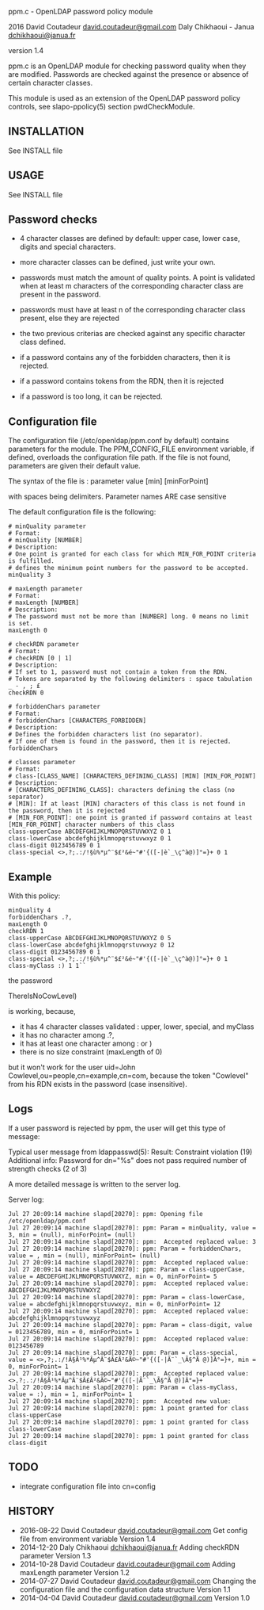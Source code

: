 
ppm.c - OpenLDAP password policy module

2016    David Coutadeur <david.coutadeur@gmail.com>
        Daly Chikhaoui - Janua <dchikhaoui@janua.fr>

version 1.4

ppm.c is an OpenLDAP module for checking password quality when they are modified.
Passwords are checked against the presence or absence of certain character classes.

This module is used as an extension of the OpenLDAP password policy controls,
see slapo-ppolicy(5) section pwdCheckModule.



INSTALLATION
------------

See INSTALL file


USAGE
-----

See INSTALL file


Password checks
---------------

- 4 character classes are defined by default:
upper case, lower case, digits and special characters.

- more character classes can be defined, just write your own.

- passwords must match the amount of quality points.
A point is validated when at least m characters of the corresponding
character class are present in the password.

- passwords must have at least n of the corresponding character class
present, else they are rejected

- the two previous criterias are checked against any specific character class
defined.

- if a password contains any of the forbidden characters, then it is
rejected.

- if a password contains tokens from the RDN, then it is rejected

- if a password is too long, it can be rejected.


Configuration file
------------------

The configuration file (/etc/openldap/ppm.conf by default) contains
parameters for the module. The PPM_CONFIG_FILE environment variable,
if defined, overloads the configuration file path.
If the file is not found, parameters are given their default value.

The syntax of the file is :
parameter value [min] [minForPoint]

with spaces being delimiters. Parameter names ARE case sensitive

The default configuration file is the following:

```
# minQuality parameter
# Format:
# minQuality [NUMBER]
# Description:
# One point is granted for each class for which MIN_FOR_POINT criteria is fulfilled.
# defines the minimum point numbers for the password to be accepted.
minQuality 3

# maxLength parameter
# Format:
# maxLength [NUMBER]
# Description:
# The password must not be more than [NUMBER] long. 0 means no limit is set.
maxLength 0

# checkRDN parameter
# Format:
# checkRDN [0 | 1]
# Description:
# If set to 1, password must not contain a token from the RDN.
# Tokens are separated by the following delimiters : space tabulation _ - , ; £
checkRDN 0

# forbiddenChars parameter
# Format:
# forbiddenChars [CHARACTERS_FORBIDDEN]
# Description:
# Defines the forbidden characters list (no separator).
# If one of them is found in the password, then it is rejected.
forbiddenChars

# classes parameter
# Format:
# class-[CLASS_NAME] [CHARACTERS_DEFINING_CLASS] [MIN] [MIN_FOR_POINT]
# Description:
# [CHARACTERS_DEFINING_CLASS]: characters defining the class (no separator)
# [MIN]: If at least [MIN] characters of this class is not found in the password, then it is rejected
# [MIN_FOR_POINT]: one point is granted if password contains at least [MIN_FOR_POINT] character numbers of this class
class-upperCase ABCDEFGHIJKLMNOPQRSTUVWXYZ 0 1
class-lowerCase abcdefghijklmnopqrstuvwxyz 0 1
class-digit 0123456789 0 1
class-special <>,?;.:/!§ù%*µ^¨$£²&é~"#'{([-|è`_\ç^à@)]°=}+ 0 1
```

Example
-------

With this policy:
```
minQuality 4
forbiddenChars .?,
maxLength 0
checkRDN 1
class-upperCase ABCDEFGHIJKLMNOPQRSTUVWXYZ 0 5
class-lowerCase abcdefghijklmnopqrstuvwxyz 0 12
class-digit 0123456789 0 1
class-special <>,?;.:/!§ù%*µ^¨$£²&é~"#'{([-|è`_\ç^à@)]°=}+ 0 1
class-myClass :) 1 1``
```

the password

ThereIsNoCowLevel)

is working, because,
- it has 4 character classes validated : upper, lower, special, and myClass
- it has no character among .?,
- it has at least one character among : or )
- there is no size constraint (maxLength of 0)

but it won't work for the user uid=John Cowlevel,ou=people,cn=example,cn=com,
because the token "Cowlevel" from his RDN exists in the password (case insensitive).

Logs
----
If a user password is rejected by ppm, the user will get this type of message:

Typical user message from ldappasswd(5):
  Result: Constraint violation (19)
  Additional info: Password for dn=\"%s\" does not pass required number of strength checks (2 of 3)

A more detailed message is written to the server log.

Server log:

```
Jul 27 20:09:14 machine slapd[20270]: ppm: Opening file /etc/openldap/ppm.conf
Jul 27 20:09:14 machine slapd[20270]: ppm: Param = minQuality, value = 3, min = (null), minForPoint= (null)
Jul 27 20:09:14 machine slapd[20270]: ppm:  Accepted replaced value: 3
Jul 27 20:09:14 machine slapd[20270]: ppm: Param = forbiddenChars, value = , min = (null), minForPoint= (null)
Jul 27 20:09:14 machine slapd[20270]: ppm:  Accepted replaced value:
Jul 27 20:09:14 machine slapd[20270]: ppm: Param = class-upperCase, value = ABCDEFGHIJKLMNOPQRSTUVWXYZ, min = 0, minForPoint= 5
Jul 27 20:09:14 machine slapd[20270]: ppm:  Accepted replaced value: ABCDEFGHIJKLMNOPQRSTUVWXYZ
Jul 27 20:09:14 machine slapd[20270]: ppm: Param = class-lowerCase, value = abcdefghijklmnopqrstuvwxyz, min = 0, minForPoint= 12
Jul 27 20:09:14 machine slapd[20270]: ppm:  Accepted replaced value: abcdefghijklmnopqrstuvwxyz
Jul 27 20:09:14 machine slapd[20270]: ppm: Param = class-digit, value = 0123456789, min = 0, minForPoint= 1
Jul 27 20:09:14 machine slapd[20270]: ppm:  Accepted replaced value: 0123456789
Jul 27 20:09:14 machine slapd[20270]: ppm: Param = class-special, value = <>,?;.:/!Â§Ã¹%*Âµ^Â¨$Â£Â²&Ã©~"#'{([-|Ã¨`_\Ã§^Ã @)]Â°=}+, min = 0, minForPoint= 1
Jul 27 20:09:14 machine slapd[20270]: ppm:  Accepted replaced value: <>,?;.:/!Â§Ã¹%*Âµ^Â¨$Â£Â²&Ã©~"#'{([-|Ã¨`_\Ã§^Ã @)]Â°=}+
Jul 27 20:09:14 machine slapd[20270]: ppm: Param = class-myClass, value = :), min = 1, minForPoint= 1
Jul 27 20:09:14 machine slapd[20270]: ppm:  Accepted new value:
Jul 27 20:09:14 machine slapd[20270]: ppm: 1 point granted for class class-upperCase
Jul 27 20:09:14 machine slapd[20270]: ppm: 1 point granted for class class-lowerCase
Jul 27 20:09:14 machine slapd[20270]: ppm: 1 point granted for class class-digit
```


TODO
----
* integrate configuration file into cn=config


HISTORY
-------
* 2016-08-22 David Coutadeur <david.coutadeur@gmail.com>
  Get config file from environment variable
  Version 1.4
* 2014-12-20 Daly Chikhaoui <dchikhaoui@janua.fr>
  Adding checkRDN parameter
  Version 1.3
* 2014-10-28 David Coutadeur <david.coutadeur@gmail.com>
  Adding maxLength parameter
  Version 1.2
* 2014-07-27 David Coutadeur <david.coutadeur@gmail.com>
  Changing the configuration file and the configuration data structure
  Version 1.1
* 2014-04-04 David Coutadeur <david.coutadeur@gmail.com>
  Version 1.0

